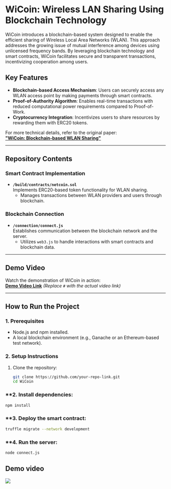 
# **WiCoin: Wireless LAN Sharing Using Blockchain Technology**

WiCoin introduces a blockchain-based system designed to enable the efficient sharing of Wireless Local Area Networks (WLAN). This approach addresses the growing issue of mutual interference among devices using unlicensed frequency bands. By leveraging blockchain technology and smart contracts, WiCoin facilitates secure and transparent transactions, incentivizing cooperation among users.

## **Key Features**
- **Blockchain-based Access Mechanism**: Users can securely access any WLAN access point by making payments through smart contracts.
- **Proof-of-Authority Algorithm**: Enables real-time transactions with reduced computational power requirements compared to Proof-of-Work.
- **Cryptocurrency Integration**: Incentivizes users to share resources by rewarding them with ERC20 tokens.

For more technical details, refer to the original paper:  
[**"WiCoin: Blockchain-based WLAN Sharing"**](https://www.koreascience.or.kr/article/JAKO201911338887857.page)

---

## **Repository Contents**

### **Smart Contract Implementation**
- **`/build/contracts/netcoin.sol`**  
  Implements ERC20-based token functionality for WLAN sharing.  
  - Manages transactions between WLAN providers and users through blockchain.

### **Blockchain Connection**
- **`/connection/connect.js`**  
  Establishes communication between the blockchain network and the server.  
  - Utilizes `web3.js` to handle interactions with smart contracts and blockchain data.

---

## **Demo Video**
Watch the demonstration of WiCoin in action:  
[**Demo Video Link**](#) *(Replace `#` with the actual video link)*

---

## **How to Run the Project**

### **1. Prerequisites**
- Node.js and npm installed.
- A local blockchain environment (e.g., Ganache or an Ethereum-based test network).

### **2. Setup Instructions**
1. Clone the repository:  
   ```bash
   git clone https://github.com/your-repo-link.git
   cd WiCoin
   ```
### **2. Install dependencies:
```bash
npm install
```
### **3. Deploy the smart contract:
```bash
truffle migrate --network development
```
### **4. Run the server:
```bash
node connect.js
```

## Demo video
<img src="https://user-images.githubusercontent.com/73271891/154790082-2f441ea1-16d0-41ac-b7ae-3c4d373c9afc.gif">

